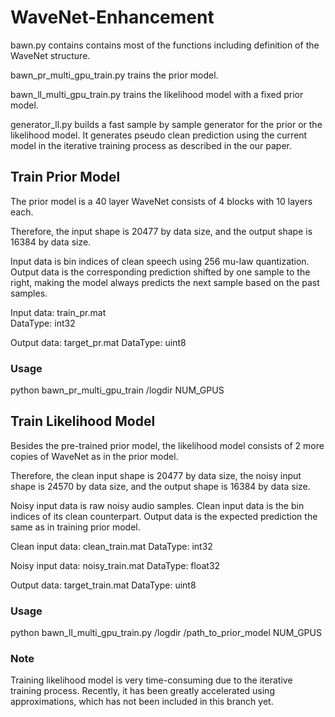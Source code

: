 # WaveNet-Enhancement

bawn.py contains contains most of the functions including definition of the WaveNet structure.

bawn_pr_multi_gpu_train.py trains the prior model. 

bawn_ll_multi_gpu_train.py trains the likelihood model with a fixed prior model.

generator_ll.py builds a fast sample by sample generator for the prior or the likelihood model. It generates pseudo clean prediction using the current model in the iterative training process as described in the our paper.

## Train Prior Model 

The prior model is a 40 layer WaveNet consists of 4 blocks with 10 layers each.

Therefore, the input shape is 20477 by data size, and the output shape is 16384 by data size.

Input data is bin indices of clean speech using 256 mu-law quantization.
Output data is the corresponding prediction shifted by one sample to the right, making the model always predicts the next sample based on the past samples.

Input data: train_pr.mat     
DataType: int32

Output data: target_pr.mat
DataType: uint8

### Usage

python bawn_pr_multi_gpu_train /logdir NUM_GPUS

## Train Likelihood Model

Besides the pre-trained prior model, the likelihood model consists of 2 more copies of WaveNet as in the prior model.

Therefore, the clean input shape is 20477 by data size, the noisy input shape is 24570 by data size, and the output shape is 16384 by data size.

Noisy input data is raw noisy audio samples. Clean input data is the bin indices of its clean counterpart. Output data is the expected prediction the same as in training prior model.

Clean input data: clean_train.mat
DataType: int32

Noisy input data: noisy_train.mat
DataType: float32

Output data: target_train.mat
DataType: uint8

### Usage

python bawn_ll_multi_gpu_train.py /logdir /path_to_prior_model NUM_GPUS

### Note
Training likelihood model is very time-consuming due to the iterative training process. Recently, it has been greatly accelerated using approximations, which has not been included in this branch yet.

